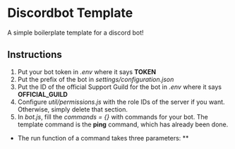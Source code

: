 Discordbot Template
===================
A simple boilerplate template for a discord bot!

Instructions
------------
1) Put your bot token in _.env_ where it says **TOKEN**
2) Put the prefix of the bot in _settings/configuration.json_
3) Put the ID of the official Support Guild for the bot in _.env_ where it says **OFFICIAL_GUILD**
4) Configure _util/permissions.js_ with the role IDs of the server if you want. Otherwise, simply delete that section.
5) In _bot.js_, fill the _commands = {}_ with commands for your bot. The template command is the **ping** command, which has already been done.
  - The run function of a command takes three parameters: **